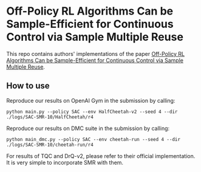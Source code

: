 # Off-Policy RL Algorithms Can be Sample-Efficient for Continuous Control via Sample Multiple Reuse

This repo contains authors' implementations of the paper [Off-Policy RL Algorithms Can be Sample-Efficient for Continuous Control via Sample Multiple Reuse](https://arxiv.org/pdf/2305.18443).

## How to use

Reproduce our results on OpenAI Gym in the submission by calling:

```
python main.py --policy SAC --env HalfCheetah-v2 --seed 4 --dir ./logs/SAC-SMR-10/HalfCheetah/r4
```

Reproduce our results on DMC suite in the submission by calling:

```
python main_dmc.py --policy SAC --env cheetah-run --seed 4 --dir ./logs/SAC-SMR-10/cheetah-run/r4
```

For results of TQC and DrQ-v2, please refer to their official implementation. It is very simple to incorporate SMR with them.
